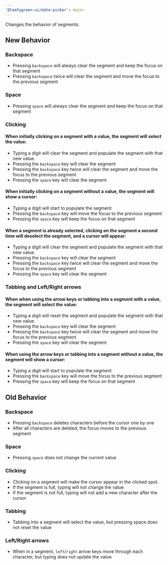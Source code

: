```yaml
---
'@leafygreen-ui/date-picker': major
---
```


Changes the behavior of segments.

## New Behavior

### Backspace
- Pressing `backspace` will always clear the segment and keep the focus on that segment
- Pressing `backspace` twice will clear the segment and move the focus to the previous segment

### Space
- Pressing `space` will always clear the segment and keep the focus on that segment

### Clicking
#### When initially clicking on a segment with a value, the segment will select the value:
- Typing a digit will clear the segment and populate the segment with that new value.
- Pressing the `backspace` key will clear the segment
- Pressing the `backspace` key twice will clear the segment and move the focus to the previous segment
- Pressing the `space` key will clear the segment

#### When initially clicking on a segment without a value, the segment will show a cursor:
- Typing a digit will start to populate the segment
- Pressing the `backspace` key will move the focus to the previous segment
- Pressing the `space` key will keep the focus on that segment

#### When a segment is already selected, clicking on the segment a second time will deselect the segment, and a cursor will appear:
- Typing a digit will clear the segment and populate the segment with that new value.
- Pressing the `backspace` key will clear the segment
- Pressing the `backspace` key twice will clear the segment and move the focus to the previous segment
- Pressing the `space` key will clear the segment

### Tabbing and Left/Right arrows
#### When when using the arrow keys or tabbing into a segment with a value, the segment will select the value:
- Typing a digit will reset the segment and populate the segment with that new value.
- Pressing the `backspace` key will clear the segment
- Pressing the `backspace` key twice will clear the segment and move the focus to the previous segment
- Pressing the `space` key will clear the segment

#### When using the arrow keys or tabbing into a segment without a value, the segment will show a cursor:
- Typing a digit will start to populate the segment
- Pressing the `backspace` key will move the focus to the previous segment
- Pressing the `space` key will keep the focus on that segment


## Old Behavior

### Backspace
- Pressing `backspace` deletes characters before the cursor one by one
- After all characters are deleted, the focus moves to the previous segment

### Space
- Pressing `space` does not change the current value

### Clicking
- Clicking on a segment will make the cursor appear in the clicked spot.
- If the segment is full, typing will not change the value
- If the segment is not full, typing will not add a new character after the cursor

### Tabbing
- Tabbing into a segment will select the value, but pressing space does not reset the value

### Left/Right arrows
- When in a segment, `left`/`right` arrow keys move through each character, but typing does not update the value